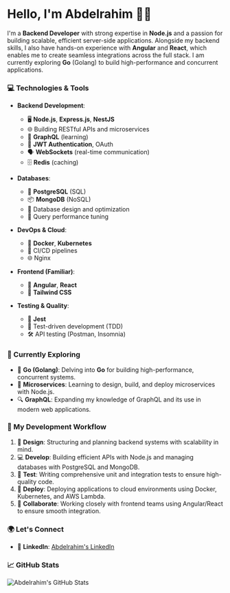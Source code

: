 # Hello, I'm Abdelrahim 👨‍💻

I'm a **Backend Developer** with strong expertise in **Node.js** and a passion for building scalable, efficient server-side applications. Alongside my backend skills, I also have hands-on experience with **Angular** and **React**, which enables me to create seamless integrations across the full stack. I am currently exploring **Go** (Golang) to build high-performance and concurrent applications.

### 💻 Technologies & Tools

- **Backend Development**:  
  - 🖥️ **Node.js**, **Express.js**, **NestJS**  
  - 🌐 Building RESTful APIs and microservices  
  - 📡 **GraphQL** (learning)  
  - 🔐 **JWT Authentication**, OAuth  
  - 🗣️ **WebSockets** (real-time communication)  
  - 🗄️ **Redis** (caching)
  
- **Databases**:  
  - 🐘 **PostgreSQL** (SQL)  
  - 📦 **MongoDB** (NoSQL)  
  - 🧮 Database design and optimization  
  - 🚀 Query performance tuning

- **DevOps & Cloud**:  
  - 🐳 **Docker**, **Kubernetes**  
  - 🔧 CI/CD pipelines  
  - 🌐 Nginx

- **Frontend (Familiar)**:  
  - 🔧 **Angular**, **React**  
  - 🎨 **Tailwind CSS**

- **Testing & Quality**:  
  - 🧪 **Jest**
  - 🔄 Test-driven development (TDD)  
  - 🛠️ API testing (Postman, Insomnia)

### 🌱 Currently Exploring

- 🦾 **Go (Golang)**: Delving into **Go** for building high-performance, concurrent systems.  
- 🧩 **Microservices**: Learning to design, build, and deploy microservices with Node.js.  
- 🔍 **GraphQL**: Expanding my knowledge of GraphQL and its use in modern web applications.

### 🔧 My Development Workflow

1. 📝 **Design**: Structuring and planning backend systems with scalability in mind.
2. 💻 **Develop**: Building efficient APIs with Node.js and managing databases with PostgreSQL and MongoDB.
3. 🧪 **Test**: Writing comprehensive unit and integration tests to ensure high-quality code.
4. 🚀 **Deploy**: Deploying applications to cloud environments using Docker, Kubernetes, and AWS Lambda.
5. 🤝 **Collaborate**: Working closely with frontend teams using Angular/React to ensure smooth integration.

### 🌍 Let's Connect

- 🔗 **LinkedIn**: [Abdelrahim's LinkedIn](https://www.linkedin.com/in/abdelrahim-abdelmoneim-23803716a/)

### 📈 GitHub Stats

![Abdelrahim's GitHub Stats](https://github-readme-stats.vercel.app/api?username=Abdelrahiim&show_icons=true&hide_title=true)
